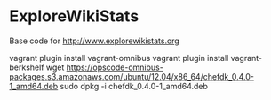 # ExploreWikiStats
Base code for http://www.explorewikistats.org

vagrant plugin install vagrant-omnibus
vagrant plugin install vagrant-berkshelf
wget https://opscode-omnibus-packages.s3.amazonaws.com/ubuntu/12.04/x86_64/chefdk_0.4.0-1_amd64.deb
sudo dpkg -i chefdk_0.4.0-1_amd64.deb

